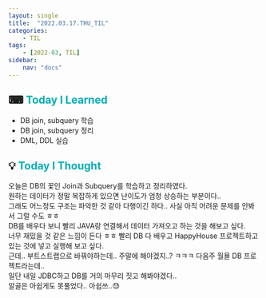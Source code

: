 ```yaml
---
layout: single
title:  "2022.03.17.THU_TIL"
categories: 
    - TIL
tags: 
    - [2022-03, TIL]
sidebar:
    nav: "docs"
---
```



## ⌨ <a style="color:#00adb5">Today I Learned</a>
- DB join, subquery 학습
- DB join, subquery 정리
- DML, DDL 실습

## 💡 <a style="color:#00adb5">Today I Thought</a>
오늘은 DB의 꽃인 Join과 Subquery를 학습하고 정리하였다.<br>
원하는 데이터가 정말 복잡하게 있으면 난이도가 엄청 상승하는 부분이다..<br>
그래도 어느정도 구조는 파악한 것 같아 다행이긴 하다.. 사실 아직 어려운 문제를 안봐서 그럴 수도 ㅎㅎ<br>
DB를 배우다 보니 빨리 JAVA랑 연결해서 데이터 가져오고 하는 것을 해보고 싶다.<br>
너무 재밌을 것 같은 느낌이 든다 ㅎㅎ 빨리 DB 다 배우고 HappyHouse 프로젝트하고 있는 것에 넣고 실행해 보고 싶다.<br>
근데.. 부트스트랩으로 바꿔야하는데.. 주말에 해야겠지..? ㅋㅋㅋ 다음주 월욜 DB 프로젝트라는데..<br>
일단 내일 JDBC하고 DB를 거의 마무리 짓고 해봐야겠다..<br>
알골은 아쉽게도 못풀었다.. 아쉽쓰..😓